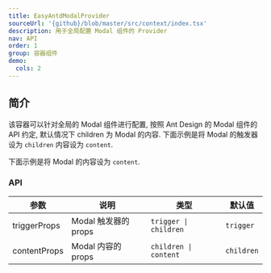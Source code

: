 ```yaml
---
title: EasyAntdModalProvider
sourceUrl: '{github}/blob/master/src/context/index.tsx'
description: 用于全局配置 Modal 组件的 Provider
nav: API
order: 1
group: 容器组件
demo:
  cols: 2
---
```


## 简介

该容器可以针对全局的 Modal 组件进行配置, 按照 Ant Design 的 Modal 组件的 API 约定, 默认情况下 children 为 Modal 的内容. 下面示例是将 Modal 的触发器设为 `children` 内容设为 `content`.

<code src="../examples/provider-demo/case01.tsx"></code>

下面示例是将 Modal 的内容设为 `content`.

<code src="../examples/provider-demo/case02.tsx"></code>

### API

| 参数         | 说明                 | 类型                  | 默认值     |
| ------------ | -------------------- | --------------------- | ---------- |
| triggerProps | Modal 触发器的 props | `trigger \| children` | `trigger`  |
| contentProps | Modal 内容的 props   | `children \| content` | `children` |
